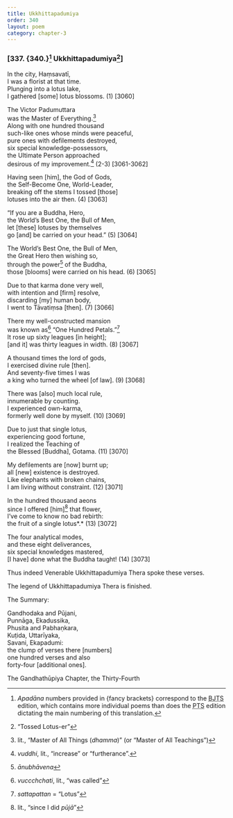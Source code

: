 ```yaml
---
title: Ukkhittapadumiya
order: 340
layout: poem
category: chapter-3
---
```


### \[337. {340.}[^1] Ukkhittapadumiya[^2]\]

In the city, Haṃsavatī,  
I was a florist at that time.  
Plunging into a lotus lake,  
I gathered \[some\] lotus blossoms. (1) \[3060\]

The Victor Padumuttara  
was the Master of Everything.[^3]  
Along with one hundred thousand  
such-like ones whose minds were peaceful,  
pure ones with defilements destroyed,  
six special knowledge-possessors,  
the Ultimate Person approached  
desirous of my improvement.[^4] (2-3) \[3061-3062\]

Having seen \[him\], the God of Gods,  
the Self-Become One, World-Leader,  
breaking off the stems I tossed \[those\]  
lotuses into the air then. (4) \[3063\]

“If you are a Buddha, Hero,  
the World’s Best One, the Bull of Men,  
let \[these\] lotuses by themselves  
go \[and\] be carried on your head.” (5) \[3064\]

The World’s Best One, the Bull of Men,  
the Great Hero then wishing so,  
through the power[^5] of the Buddha,  
those \[blooms\] were carried on his head. (6) \[3065\]

Due to that karma done very well,  
with intention and \[firm\] resolve,  
discarding \[my\] human body,  
I went to Tāvatiṃsa \[then\]. (7) \[3066\]

There my well-constructed mansion  
was known as[^6] “One Hundred Petals.”[^7]  
It rose up sixty leagues \[in height\];  
\[and it\] was thirty leagues in width. (8) \[3067\]

A thousand times the lord of gods,  
I exercised divine rule \[then\].  
And seventy-five times I was  
a king who turned the wheel \[of law\]. (9) \[3068\]

There was \[also\] much local rule,  
innumerable by counting.  
I experienced own-karma,  
formerly well done by myself. (10) \[3069\]

Due to just that single lotus,  
experiencing good fortune,  
I realized the Teaching of  
the Blessed \[Buddha\], Gotama. (11) \[3070\]

My defilements are \[now\] burnt up;  
all \[new\] existence is destroyed.  
Like elephants with broken chains,  
I am living without constraint. (12) \[3071\]

In the hundred thousand aeons  
since I offered \[him\][^8] that flower,  
I’ve come to know no bad rebirth:  
the fruit of a single lotus*.* (13) \[3072\]

The four analytical modes,  
and these eight deliverances,  
six special knowledges mastered,  
\[I have\] done what the Buddha taught! (14) \[3073\]

Thus indeed Venerable Ukkhittapadumiya Thera spoke these verses.

The legend of Ukkhittapadumiya Thera is finished.

The Summary:

Gandhodaka and Pūjani,  
Punnāga, Ekadussika,  
Phusita and Pabhaṇkara,  
Kuṭida, Uttarīyaka,  
Savani, Ekapadumi:  
the clump of verses there \[numbers\]  
one hundred verses and also  
forty-four \[additional ones\].

The Gandhathūpiya Chapter, the Thirty-Fourth

[^1]: *Apadāna* numbers provided in {fancy brackets} correspond to the <abbr title="Buddha Jayanthi Tripitaka Series">BJTS</abbr> edition, which contains more individual poems than does the <abbr title="Pali Text Society">PTS</abbr> edition dictating the main numbering of this translation.

[^2]: “Tossed Lotus-er”

[^3]: lit., “Master of All Things (*dhamma*)” (or “Master of All Teachings”)

[^4]: *vuddhi*, lit., “increase” or “furtherance”.

[^5]: *ānubhāvena*

[^6]: *vu<span class="diacritics" data-state="on">cc</span><span class="no-diacritics" data-state="off">chch</span>ati*, lit., “was called”

[^7]: *sattapattan* = “Lotus”

[^8]: lit., “since I did *pūjā*”
